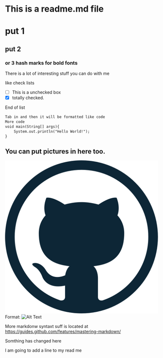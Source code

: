 # This is a readme.md file
# put 1 
## put 2
### or 3 hash marks for bold fonts

There is a lot of interesting stuff you can do with me

like check lists

- [ ] This is a unchecked box
- [x] totally checked.

End of list

	Tab in and then it will be formatted like code
	More code
	void main(String[] args){
		System.out.println("Hello World!");
	}

## You can put pictures in here too.
![GitHub logo](/images/github.png)
Format: ![Alt Text](url)

More markdonw syntaxt suff is located at https://guides.github.com/features/mastering-markdown/

Somthing has changed here


I am going to add a line to my read me